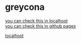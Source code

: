 # greycona

<a href="http://127.0.0.1:5500/index.html" target="_blank">you can check this in localhost</a>
<br>
<a href="https://itisyijy.github.io/greycona/" target="_blank">you can check this in github pages</a>

[localhost](http://127.0.0.1:5500/index.html)
